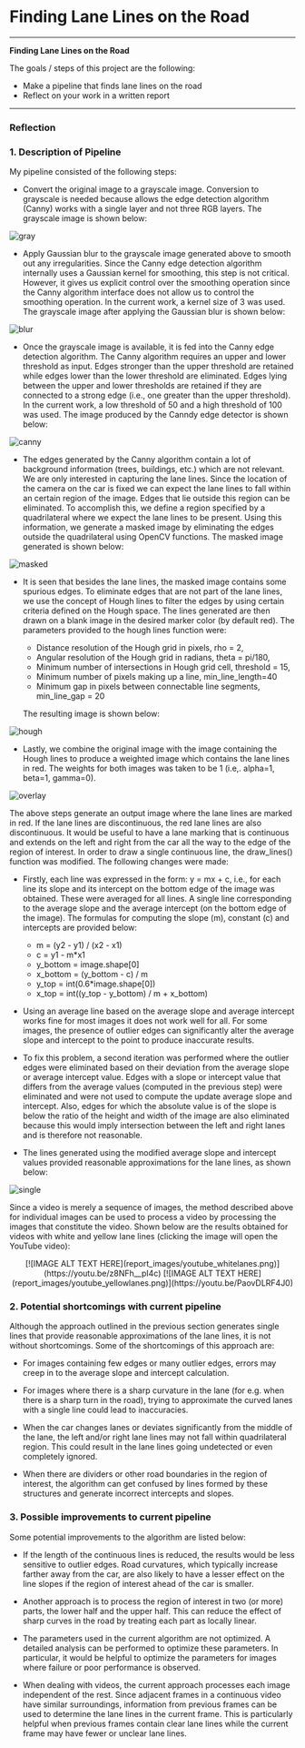 # **Finding Lane Lines on the Road**

---

**Finding Lane Lines on the Road**

The goals / steps of this project are the following:
* Make a pipeline that finds lane lines on the road
* Reflect on your work in a written report


[//]: # (Image References)

[image1]: ./examples/grayscale.jpg "Grayscale"
[gray]: ./report_images/gray.jpg "Grayscale"
[blur]: ./report_images/blur_gray.jpg "Gaussian Smoothing"
[canny]: ./report_images/canny_edges.jpg "Canny Edges"
[masked]: ./report_images/masked_image.jpg "Masked Image"
[hough]: ./report_images/hough_lines.jpg "Hough Lines"
[overlay]: ./report_images/final_result.jpg "Final overlaid image"
[single]: ./report_images/single_line.jpg "Single continuous lines"

---

### Reflection

### 1. Description of Pipeline

My pipeline consisted of the following steps:

* Convert the original image to a grayscale image. Conversion to grayscale is
  needed because allows the edge detection algorithm (Canny) works with a
  single layer and not three RGB layers. The grayscale image is shown below:

![gray]

* Apply Gaussian blur to the grayscale image generated above to smooth out any
  irregularities. Since the Canny edge detection algorithm internally uses a
  Gaussian kernel for smoothing, this step is not critical. However, it gives
  us explicit control over the smoothing operation since the Canny algorithm
  interface does not allow us to control the smoothing operation. In the current
  work, a kernel size of 3 was used. The grayscale image after applying the
  Gaussian blur is shown below:


![blur]

* Once the grayscale image is available, it is fed into the Canny edge
  detection algorithm. The Canny algorithm requires an upper and lower
  threshold as input. Edges stronger than the upper threshold are retained
  while edges lower than the lower threshold are eliminated. Edges lying
  between the upper and lower thresholds are retained if they are connected to
  a strong edge (i.e., one greater than the upper threshold). In the current
  work, a low threshold of 50 and a high threshold of 100 was used. The image
  produced by the Canndy edge detector is shown below:

![canny]

* The edges generated by the Canny algorithm contain a lot of background
  information (trees, buildings, etc.) which are not relevant. We are only
  interested in capturing the lane lines. Since the location of the camera on
  the car is fixed we can expect the lane lines to fall within an certain
  region of the image. Edges that lie outside this region can be eliminated. To
  accomplish this, we define a region specified by a quadrilateral where we
  expect the lane lines to be present. Using this information, we generate a
  masked image by eliminating the edges outside the quadrilateral using OpenCV
  functions. The  masked image generated is shown below:

![masked]

* It is seen that besides the lane lines, the masked image contains some
  spurious edges.  To eliminate edges that are not part of the lane lines,  
  we use the concept of Hough lines to filter the edges by using certain
  criteria defined on the Hough space. The lines generated are then drawn on a
  blank image in the desired marker color (by default red). The parameters
  provided to the hough lines function were:
  * Distance resolution of the Hough grid in pixels, rho = 2,
  * Angular resolution of the Hough grid in radians, theta = pi/180,
  * Minimum number of intersections in Hough grid cell, threshold = 15,
  * Minimum number of pixels making up a line, min_line_length=40
  * Minimum gap in pixels between connectable line segments, min_line_gap = 20

  The resulting image is shown below:

![hough]

* Lastly, we combine the original image with the image containing the Hough
  lines to produce a weighted image which contains the lane lines in red. The
  weights for both images was taken to be 1 (i.e,. alpha=1, beta=1, gamma=0).

![overlay]

The above steps generate an output image where the lane lines are marked in
red. If the lane lines are discontinuous, the red lane lines are also
discontinuous. It would be useful to have a lane marking that is continuous and
extends on the left and right from the car all the way to the edge of the
region of interest. In order to draw a single continuous line, the draw_lines()
function was modified. The following changes were made:

* Firstly, each line was expressed in the form: y = mx + c, i.e., for each line
  its slope and its intercept on the bottom edge of the image was obtained.
  These were averaged for all lines. A single line corresponding to the average
  slope and the average intercept (on the bottom edge of the image). The
  formulas for computing the slope (m), constant (c) and intercepts are provided
  below:
  * m = (y2 - y1) / (x2 - x1)
  * c = y1 - m\*x1
  * y_bottom = image.shape[0]
  * x_bottom = (y_bottom - c) / m
  * y_top = int(0.6\*image.shape[0])
  * x_top = int((y_top - y_bottom) / m + x_bottom)    

* Using an average line based on the average slope and average intercept works
  fine for most images it does not work well for all. For some images, the
  presence of outlier edges can significantly alter the average slope and
  intercept to the point to produce inaccurate results.

* To fix this problem, a second iteration was performed where the outlier edges
  were eliminated based on their deviation from the average slope or average
  intercept value. Edges with a slope or intercept value that differs from the
  average values (computed in the previous step) were eliminated and were not
  used to compute the update average slope and intercept. Also, edges for which
  the absolute value is of the slope is below the ratio of the height and width
  of the image are also eliminated because this would imply intersection
  between the left and right lanes and is therefore not reasonable.

* The lines generated using the modified average slope and intercept values
  provided reasonable approximations for the lane lines, as shown below:

![single]

Since a video is merely a sequence of images, the method described above for
individual images can be used to process a video by processing the images that
constitute the video. Shown below are the results obtained for videos with
white and yellow lane lines (clicking the image will open the YouTube video):

<p align="center">
[![IMAGE ALT TEXT HERE](report_images/youtube_whitelanes.png)](https://youtu.be/z8NFh__pI4c)
[![IMAGE ALT TEXT HERE](report_images/youtube_yellowlanes.png)](https://youtu.be/PaovDLRF4J0)
</p>

### 2. Potential shortcomings with current pipeline

Although the approach outlined in the previous section generates single lines
that provide reasonable approximations of the lane lines, it is not without
shortcomings. Some of the shortcomings of this approach are:

* For images containing few edges or many outlier edges, errors may creep in to
  the average slope and intercept calculation.

* For images where there is a sharp curvature in the lane (for e.g. when there
  is a sharp turn in the road), trying to approximate the curved lanes with a
  single line could lead to inaccuracies.

* When the car changes lanes or deviates significantly from the middle of the
  lane, the left and/or right lane lines may not fall within quadrilateral
  region. This could result in the lane lines going undetected or even
  completely ignored.

* When there are dividers or other road boundaries in the region of interest,
  the algorithm can get confused by lines formed by these structures and
  generate incorrect intercepts and slopes.

### 3. Possible improvements to current pipeline

Some potential improvements to the algorithm are listed below:

* If the length of the continuous lines is reduced, the results would be less
  sensitive to outlier edges. Road curvatures, which typically increase farther
  away from the car, are also likely to have a lesser effect on the line slopes
  if the region of interest ahead of the car is smaller.

* Another approach is to process the region of interest in two (or more) parts,
  the lower half and the upper half. This can reduce the effect of sharp curves
  in the road by treating each part as locally linear.

* The parameters used in the current algorithm are not optimized. A detailed
  analysis can be performed to optimize these parameters. In particular, it
  would be helpful to optimize the parameters for images where failure or poor
  performance is observed.

* When dealing with videos, the current approach processes each image
  independent of the rest. Since adjacent frames in a continuous video have
  similar surroundings, information from previous frames can be used to
  determine the lane  lines in the current frame. This is particularly helpful
  when previous frames contain clear lane lines while the current frame may
  have fewer or unclear lane lines.
